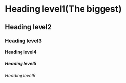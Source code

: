 # Heading level1(The biggest)
## Heading level2
### Heading level3
#### Heading level4
##### Heading level5
###### Heading level6